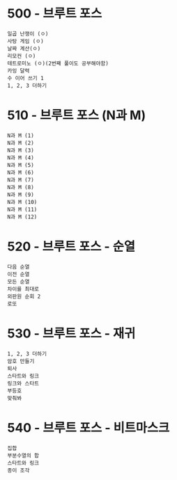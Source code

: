 # 500 - 브루트 포스
```
일곱 난쟁이 (ㅇ)
사탕 게임 (ㅇ)
날짜 계산(ㅇ)
리모컨 (ㅇ)
테트로미노 (ㅇ)(2번째 풀이도 공부해야함)
카잉 달력
수 이어 쓰기 1
1, 2, 3 더하기
```
# 510 - 브루트 포스 (N과 M)
```
N과 M (1)
N과 M (2)
N과 M (3)
N과 M (4)
N과 M (5)
N과 M (6)
N과 M (7)
N과 M (8)
N과 M (9)
N과 M (10)
N과 M (11)
N과 M (12)
```
# 520 - 브루트 포스 - 순열
```
다음 순열
이전 순열
모든 순열
차이를 최대로
외판원 순회 2
로또
```
# 530 - 브루트 포스 - 재귀
```
1, 2, 3 더하기
암호 만들기
퇴사
스타트와 링크
링크와 스타트
부등호
맞춰봐
```
# 540 - 브루트 포스 - 비트마스크
```
집합
부분수열의 합
스타트와 링크
종이 조각
```
